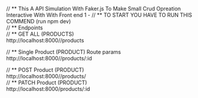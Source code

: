 // ** This A API Simulation With Faker.js To Make Small Crud Opreation Interactive With With Front end 
1 - // ** TO START YOU HAVE TO RUN THIS COMMEND  (run npm dev)                                          
// ** Endpoints                                                                                         
// ** GET ALL (PRODUCTS)                                                                                
http://localhost:8000//products                                                                          
                                                                                                        
// ** Single Product (PRODUCT) Route params                                                             
http://localhost:8000//products/:id                                                                     
                                                                                                        
// ** POST Product (PRODUCT)                                                                            
http://localhost:8000//products/                                                                        
// ** PATCH Product (PRODUCT)                                                                           
http://localhost:8000/products/:id                                                                      

